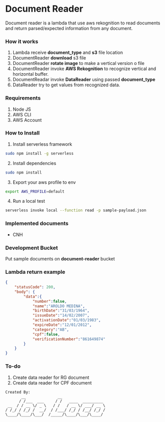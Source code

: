 # Document Reader

Document reader is a lambda that use aws rekognition to read
documents and return parsed/expected information from any document.

### How it works

1. Lambda receive **document_type** and **s3** file location
2. DocumentReader **download** s3 file
3. DocumentReader **rotate image** to make a vertical version o file
4. DocumentReader invoke **AWS Rekognition** to recognize vertical and horizontal buffer.
5. DocumentReadar invoke **DataReader** using passed **document_type**
6. DataReader try to get values from recognized data.

### Requirements

1. Node JS
2. AWS CLI
3. AWS Account

### How to Install

1. Install serverless framework
   
```sh 
sudo npm install -g serverless
```

2. Install dependencies

```sh 
sudo npm install
```

3. Export your aws profile to env

```sh 
export AWS_PROFILE=default
```

4. Run a local test

```sh 
serverless invoke local --function read -p sample-payload.json
```

### Implemented documents

* CNH

### Development Bucket

Put sample documents on **document-reader** bucket

### Lambda return example

```json
{
    "statusCode": 200,
    "body": {
        "data":{
            "number":false,
            "name":"AROLDO MEDINA",     
            "birthDate":"31/03/1964",
            "issueDate":"14/02/2007",
            "activationDate":"01/03/1983",
            "expireDate":"12/01/2012",
            "category":"AB",
            "cpf":false,
            "verificationNumber":"861649874"
        }
    }
}
```

### To-do

1. Create data reader for RG document
2. Create data reader for CPF document


```
Created By:
       __              __                   
      / /___  ___     / /   ____  _________ 
 __  / / __ \/ _ \   / /   / __ \/ ___/ __ \
/ /_/ / /_/ /  __/  / /___/ /_/ / /__/ /_/ /
\____/\____/\___/  /_____/\____/\___/\____/                                          
```
